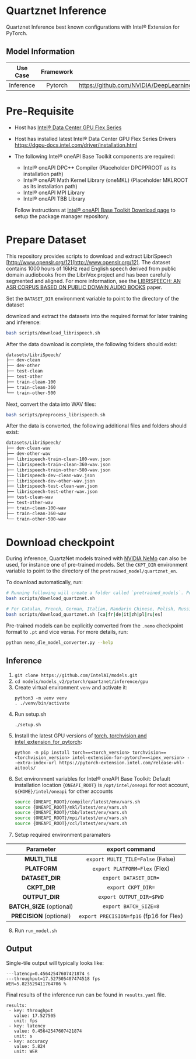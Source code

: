 # Quartznet Inference

Quartznet Inference best known configurations with Intel® Extension for PyTorch.

## Model Information

| **Use Case** | **Framework** | **Model Repo** | **Branch/Commit/Tag** | **Optional Patch** |
|:---:| :---: |:--------------:|:---------------------:|:------------------:|
|  Inference   |    Pytorch    |       https://github.com/NVIDIA/DeepLearningExamples/tree/master/PyTorch/SpeechRecognition/QuartzNet        |           -           |         -          |

# Pre-Requisite
* Host has [Intel® Data Center GPU Flex Series](https://ark.intel.com/content/www/us/en/ark/products/series/230021/intel-data-center-gpu-flex-series.html)
* Host has installed latest Intel® Data Center GPU Flex Series Drivers https://dgpu-docs.intel.com/driver/installation.html
* The following Intel® oneAPI Base Toolkit components are required:
  - Intel® oneAPI DPC++ Compiler (Placeholder DPCPPROOT as its installation path)
  - Intel® oneAPI Math Kernel Library (oneMKL) (Placeholder MKLROOT as its installation path)
  - Intel® oneAPI MPI Library
  - Intel® oneAPI TBB Library

  Follow instructions at [Intel® oneAPI Base Toolkit Download page](https://www.intel.com/content/www/us/en/developer/tools/oneapi/base-toolkit-download.html?operatingsystem=linux) to setup the package manager repository.

# Prepare Dataset
This repository provides scripts to download and extract LibriSpeech [http://www.openslr.org/12](http://www.openslr.org/12). The dataset contains 1000 hours of 16kHz read English speech derived from public domain audiobooks from the LibriVox project and has been carefully segmented and aligned. For more information, see the [LIBRISPEECH: AN ASR CORPUS BASED ON PUBLIC DOMAIN AUDIO BOOKS](http://www.danielpovey.com/files/2015_icassp_librispeech.pdf) paper.

Set the `DATASET_DIR` environment variable to point to the directory of the dataset

   download and extract the datasets into the required format for later training and inference:
   ```bash
   bash scripts/download_librispeech.sh
   ```
   After the data download is complete, the following folders should exist:
   ```bash
   datasets/LibriSpeech/
   ├── dev-clean
   ├── dev-other
   ├── test-clean
   ├── test-other
   ├── train-clean-100
   ├── train-clean-360
   └── train-other-500
   ```

   Next, convert the data into WAV files:
   ```bash
   bash scripts/preprocess_librispeech.sh
   ```

   After the data is converted, the following additional files and folders should exist:
   ```bash
   datasets/LibriSpeech/
   ├── dev-clean-wav
   ├── dev-other-wav
   ├── librispeech-train-clean-100-wav.json
   ├── librispeech-train-clean-360-wav.json
   ├── librispeech-train-other-500-wav.json
   ├── librispeech-dev-clean-wav.json
   ├── librispeech-dev-other-wav.json
   ├── librispeech-test-clean-wav.json
   ├── librispeech-test-other-wav.json
   ├── test-clean-wav
   ├── test-other-wav
   ├── train-clean-100-wav
   ├── train-clean-360-wav
   └── train-other-500-wav
```

# Download checkpoint
During inference, QuartzNet models trained with [NVIDIA NeMo](https://github.com/NVIDIA/NeMo) can also be used, for instance one of pre-trained models. Set the `CKPT_DIR` environment variable to point to the directory of the `pretrained_model/quartznet_en`.

To download automatically, run:
```bash
# Running following will create a folder called `pretrained_models`. Point the path to `pretrained_models/quartznet_en` directory and set `CKPT_DIR` environment variable
bash scripts/download_quartznet.sh

# For Catalan, French, German, Italian, Mandarin Chinese, Polish, Russian or Spanish available on [NGC](https://ngc.nvidia.com/).
bash scripts/download_quartznet.sh [ca|fr|de|it|zh|pl|ru|es]
```

Pre-trained models can be explicitly converted from the `.nemo` checkpoint format to `.pt` and vice versa.
For more details, run:
```bash
python nemo_dle_model_converter.py --help
``` 

## Inference
1. `git clone https://github.com/IntelAI/models.git`
2. `cd models/models_v2/pytorch/quartznet/inference/gpu`
3. Create virtual environment `venv` and activate it:
    ```
    python3 -m venv venv
    . ./venv/bin/activate
    ```
4. Run setup.sh
    ```
    ./setup.sh
    ```
5. Install the latest GPU versions of [torch, torchvision and intel_extension_for_pytorch](https://intel.github.io/intel-extension-for-pytorch/index.html#installation):
    ```
    python -m pip install torch==<torch_version> torchvision==<torchvision_version> intel-extension-for-pytorch==<ipex_version> --extra-index-url https://pytorch-extension.intel.com/release-whl-aitools/
    ```
6. Set environment variables for Intel® oneAPI Base Toolkit: 
    Default installation location `{ONEAPI_ROOT}` is `/opt/intel/oneapi` for root account, `${HOME}/intel/oneapi` for other accounts
    ```bash
    source {ONEAPI_ROOT}/compiler/latest/env/vars.sh
    source {ONEAPI_ROOT}/mkl/latest/env/vars.sh
    source {ONEAPI_ROOT}/tbb/latest/env/vars.sh
    source {ONEAPI_ROOT}/mpi/latest/env/vars.sh
    source {ONEAPI_ROOT}/ccl/latest/env/vars.sh
7. Setup required environment paramaters

| **Parameter**                |                                  **export command**                                  |
|:---------------------------:|:------------------------------------------------------------------------------------:|
| **MULTI_TILE**               | `export MULTI_TILE=False` (False)                                             |
| **PLATFORM**                 | `export PLATFORM=Flex` (Flex)                                                 |
| **DATASET_DIR**              | `export DATASET_DIR=`                                                                  |
| **CKPT_DIR**                 | `export CKPT_DIR=`                                                                     |
| **OUTPUT_DIR**               |  `export OUTPUT_DIR=$PWD`                               |
| **BATCH_SIZE** (optional)    |                               `export BATCH_SIZE=8`                                |
| **PRECISION** (optional)     |                               `export PRECISION=fp16`  (fp16 for Flex)                              |
8. Run `run_model.sh`

## Output

Single-tile output will typically looks like:

```
---latency=0.45642547607421874 s
---throughput=17.527505407474518 fps
WER=5.823529411764706 %
```


Final results of the inference run can be found in `results.yaml` file.
```
results:
 - key: throughput
   value: 17.527505
   unit: fps
 - key: latency
   value: 0.45642547607421874
   unit: s
 - key: accuracy
   value: 5.824
   unit: WER
```

